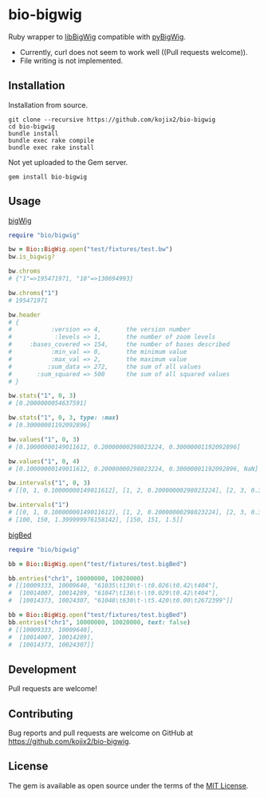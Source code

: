 # bio-bigwig

Ruby wrapper to [libBigWig](https://github.com/dpryan79/libBigWig) compatible with [pyBigWig](https://github.com/deeptools/pyBigWig).

* Currently, curl does not seem to work well ((Pull requests welcome)).
* File writing is not implemented.

## Installation

Installation from source.

```
git clone --recursive https://github.com/kojix2/bio-bigwig
cd bio-bigwig
bundle install
bundle exec rake compile
bundle exec rake install
```

Not yet uploaded to the Gem server.

```
gem install bio-bigwig
```

## Usage

[bigWig](https://genome.ucsc.edu/goldenPath/help/bigWig.html)

```ruby
require "bio/bigwig"

bw = Bio::BigWig.open("test/fixtures/test.bw")
bw.is_bigwig?

bw.chroms
# {"1"=>195471971, "10"=>130694993}

bw.chroms("1")
# 195471971

bw.header
# {
#           :version => 4,       the version number                        
#            :levels => 1,       the number of zoom levels                       
#     :bases_covered => 154,     the number of bases described                        
#           :min_val => 0,       the minimum value                       
#           :max_val => 2,       the maximum value                        
#          :sum_data => 272,     the sum of all values                        
#       :sum_squared => 500      the sum of all squared values                        
# }

bw.stats("1", 0, 3)
# [0.2000000054637591]

bw.stats("1", 0, 3, type: :max)
# [0.30000001192092896]

bw.values("1", 0, 3)
# [0.10000000149011612, 0.20000000298023224, 0.30000001192092896]

bw.values("1", 0, 4)
# [0.10000000149011612, 0.20000000298023224, 0.30000001192092896, NaN]

bw.intervals("1", 0, 3)
# [[0, 1, 0.10000000149011612], [1, 2, 0.20000000298023224], [2, 3, 0.30000001192092896]]

bw.intervals("1")
# [[0, 1, 0.10000000149011612], [1, 2, 0.20000000298023224], [2, 3, 0.30000001192092896],
# [100, 150, 1.399999976158142], [150, 151, 1.5]]
```

[bigBed](https://genome.ucsc.edu/goldenPath/help/bigBed.html)

```ruby
require "bio/bigwig"

bb = Bio::BigWig.open("test/fixtures/test.bigBed")

bb.entries("chr1", 10000000, 10020000) 
# [[10009333, 10009640, "61035\t130\t-\t0.026\t0.42\t404"],                  
#  [10014007, 10014289, "61047\t136\t-\t0.029\t0.42\t404"],                  
#  [10014373, 10024307, "61048\t630\t-\t5.420\t0.00\t2672399"]]   

bb = Bio::BigWig.open("test/fixtures/test.bigBed")
bb.entries("chr1", 10000000, 10020000, text: false) 
# [[10009333, 10009640],                  
#  [10014007, 10014289],                  
#  [10014373, 10024307]]   
```

## Development

Pull requests are welcome!
## Contributing

Bug reports and pull requests are welcome on GitHub at https://github.com/kojix2/bio-bigwig.

## License

The gem is available as open source under the terms of the [MIT License](https://opensource.org/licenses/MIT).
